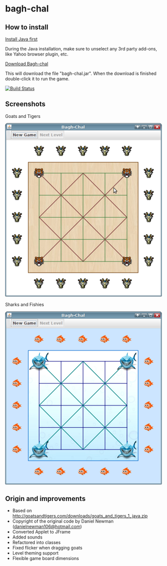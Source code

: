 # bagh-chal

How to install
--------------

[Install Java first](https://java.com/en/download/)

During the Java installation, make sure to unselect any 3rd party add-ons, like Yahoo browser plugin, etc.

[Download Bagh-chal](https://bintray.com/artifact/download/odoepner/generic/bagh-chal.jar)

This will download the file "bagh-chal.jar". When the download is finished double-click it to run the game.

[![Build Status](https://travis-ci.org/odoepner/bagh-chal.svg?branch=master)](https://travis-ci.org/odoepner/bagh-chal)

Screenshots
-----------
Goats and Tigers

![screenshot](screenshots/goats-tigers.png)

Sharks and Fishies

![screenshot](screenshots/sharks-fishies.png)

Origin and improvements
-----------------------

- Based on http://goatsandtigers.com/downloads/goats_and_tigers_1_java.zip
- Copyright of the original code by Daniel Newman (danielnewman106@hotmail.com)
- Converted Applet to JFrame
- Added sounds 
- Refactored into classes
- Fixed flicker when dragging goats
- Level theming support
- Flexible game board dimensions
